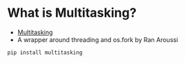 # What is Multitasking?

* [Multitasking](https://pypi.org/project/multitasking/)
* A wrapper around threading and os.fork by Ran Aroussi

```
pip install multitasking
```



